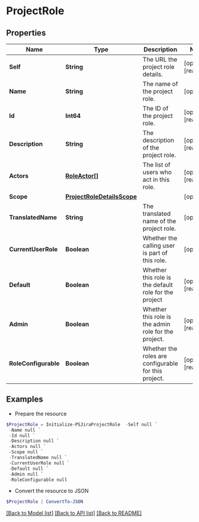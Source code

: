 # ProjectRole
## Properties

Name | Type | Description | Notes
------------ | ------------- | ------------- | -------------
**Self** | **String** | The URL the project role details. | [optional] [readonly] 
**Name** | **String** | The name of the project role. | [optional] 
**Id** | **Int64** | The ID of the project role. | [optional] [readonly] 
**Description** | **String** | The description of the project role. | [optional] [readonly] 
**Actors** | [**RoleActor[]**](RoleActor.md) | The list of users who act in this role. | [optional] [readonly] 
**Scope** | [**ProjectRoleDetailsScope**](ProjectRoleDetailsScope.md) |  | [optional] 
**TranslatedName** | **String** | The translated name of the project role. | [optional] 
**CurrentUserRole** | **Boolean** | Whether the calling user is part of this role. | [optional] 
**Default** | **Boolean** | Whether this role is the default role for the project | [optional] [readonly] 
**Admin** | **Boolean** | Whether this role is the admin role for the project. | [optional] [readonly] 
**RoleConfigurable** | **Boolean** | Whether the roles are configurable for this project. | [optional] [readonly] 

## Examples

- Prepare the resource
```powershell
$ProjectRole = Initialize-PSJiraProjectRole  -Self null `
 -Name null `
 -Id null `
 -Description null `
 -Actors null `
 -Scope null `
 -TranslatedName null `
 -CurrentUserRole null `
 -Default null `
 -Admin null `
 -RoleConfigurable null
```

- Convert the resource to JSON
```powershell
$ProjectRole | ConvertTo-JSON
```

[[Back to Model list]](../README.md#documentation-for-models) [[Back to API list]](../README.md#documentation-for-api-endpoints) [[Back to README]](../README.md)

